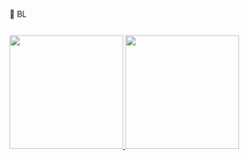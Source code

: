 🔰 BL
##
<div>
  <a href="https://github.com/BlueBLzz">
  <img height="200px" src="https://github-readme-stats.vercel.app/api?username=BlueBLzz&show_icons=true&theme=dark&include_all_commits=true&count_private=true"/>
  <img height="200px" src="https://github-readme-stats.vercel.app/api/top-langs/?username=BlueBLzz&layout=compact&langs_count=16&theme=dark"/>
</div>
  
##
